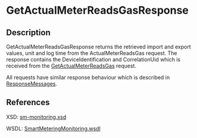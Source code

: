<!--
SPDX-FileCopyrightText: Contributors to the GXF project

SPDX-License-Identifier: Apache-2.0
-->

# GetActualMeterReadsGasResponse

## Description

GetActualMeterReadsGasResponse returns the retrieved import and export values, unit and log time from the ActualMeterReadsGas request. The response contains the DeviceIdentification and CorrelationUid which is received from the [GetActualMeterReadsGas](getactualmeterreadsgas.md) request.

All requests have similar response behaviour which is described in [ResponseMessages](../../responsemessages.md).

## References

XSD: [sm-monitoring.xsd](https://github.com/OSGP/open-smart-grid-platform/blob/development/osgp/shared/osgp-ws-smartmetering/src/main/resources/schemas/sm-monitoring/sm-monitoring.xsd)

WSDL: [SmartMeteringMonitoring.wsdl](https://github.com/OSGP/open-smart-grid-platform/blob/development/osgp/shared/osgp-ws-smartmetering/src/main/resources/SmartMeteringMonitoring.wsdl)

